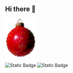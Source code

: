 ## Hi there 👋

<img src="https://github.com/Kris-Kross7799/main.py/blob/main/PH00601G.GIF" alt='The Unlimited' width='100'>

<img alt="Static Badge" src="https://img.shields.io/badge/py-python-green?style=for-the-badge"> <img alt="Static Badge" src="https://img.shields.io/badge/Kris-Kross-red?style=for-the-badge">




